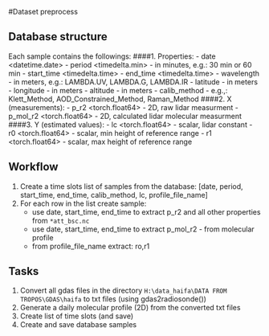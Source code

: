 #Dataset preprocess
## Database structure
Each sample contains the followings: 
####1. Properties: 
    - date          <datetime.date>
    - period        <timedelta.min>  - in minutes, e.g.: 30 min or 60 min 
    - start_time    <timedelta.time>
    - end_time      <timedelta.time>
    - wavelength    <float>          - in meters, e.g.: LAMBDA.UV, LAMBDA.G, LAMBDA.IR 
    - latitude      <float>          - in meters            
    - longitude     <float>          - in meters
    - altitude      <float>          - in meters
    - calib_method  <string>         - e.g.,: Klett_Method, AOD_Constrained_Method, Raman_Method
####2. X (measurements):
    - p_r2          <torch.float64>  - 2D, raw lidar measurment 
    - p_mol_r2      <torch.float64>  - 2D, calculated lidar molecular measurment 
####3. Y (estimated values):
    - lc            <torch.float64>  - scalar, lidar constant
    - r0            <torch.float64>  - scalar, min height of reference range
    - r1            <torch.float64>  - scalar, max height of reference range
    
## Workflow
1. Create a time slots list of samples from the database:
    [date, period, start_time, end_time, calib_method, lc, profile_file_name]
2. For each row in the list create sample: 
    - use date, start_time, end_time to extract p_r2 and all other properties from `*att_bsc.nc`
    - use date, start_time, end_time to extract p_mol_r2 - from molecular profile
    - from profile_file_name extract: ro,r1 
     
## Tasks
1. Convert all gdas files in the directory `H:\data_haifa\DATA FROM TROPOS\GDAS\haifa` to txt files (using gdas2radiosonde())
2. Generate a daily molecular profile (2D) from the converted txt files 
3. Create list of time slots (and save)
4. Create and save database samples     